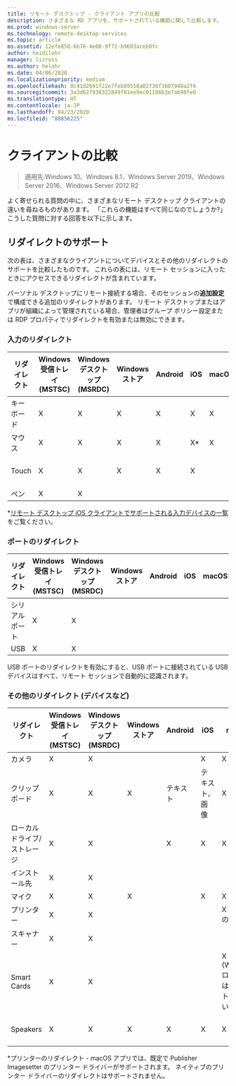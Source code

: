 ```yaml
---
title: リモート デスクトップ - クライアント アプリの比較
description: さまざまな RD アプリを、サポートされている機能に関して比較します。
ms.prod: windows-server
ms.technology: remote-desktop-services
ms.topic: article
ms.assetid: 12efe858-6b76-4e08-9f72-b9603aceb0fc
author: heidilohr
manager: lizross
ms.author: helohr
ms.date: 04/06/2020
ms.localizationpriority: medium
ms.openlocfilehash: 8c41d2691f22e7feb89518a02736f3607940a2f6
ms.sourcegitcommit: 3a3d62f938322849f81ee9ec01186b3e7ab90fe0
ms.translationtype: HT
ms.contentlocale: ja-JP
ms.lasthandoff: 04/23/2020
ms.locfileid: "80856225"
---
```

# <a name="compare-the-clients"></a>クライアントの比較

>適用先:Windows 10、Windows 8.1、Windows Server 2019、Windows Server 2016、Windows Server 2012 R2

よく寄せられる質問の中に、さまざまなリモート デスクトップ クライアントの違いを尋ねるものがあります。 「これらの機能はすべて同じなのでしょうか?」 こうした質問に対する回答を以下に示します。

## <a name="redirection-support"></a>リダイレクトのサポート

次の表は、さまざまなクライアントについてデバイスとその他のリダイレクトのサポートを比較したものです。 これらの表には、リモート セッションに入ったときにアクセスできるリダイレクトが含まれています。

パーソナル デスクトップにリモート接続する場合、そのセッションの**追加設定**で構成できる追加のリダイレクトがあります。 リモート デスクトップまたはアプリが組織によって管理されている場合、管理者はグループ ポリシー設定または RDP プロパティでリダイレクトを有効または無効にできます。

### <a name="input-redirection"></a>入力のリダイレクト

| リダイレクト | Windows 受信トレイ</br>(MSTSC) | Windows デスクトップ</br>(MSRDC) | Windows ストア | Android | iOS | macOS | Web クライアント    |
|-------------|---------------------------|-----------------------------|---------------|---------|-----|-------|---------------|
| キーボード    | X                         | X                           | X             | X       | X   | X     | X             |
| マウス       | X                         | X                           | X             | X       | X\* | X     | X             |
| Touch       | X                         | X                           | X             | X       | X   |       | X (IE を除く) |
| ペン         | X                         | X                           |               |         |     |       |               |

*[リモート デスクトップ iOS クライアントでサポートされる入力デバイスの一覧](remote-desktop-ios.md#supported-input-devices)をご覧ください。

### <a name="port-redirection"></a>ポートのリダイレクト

| リダイレクト | Windows 受信トレイ</br>(MSTSC) | Windows デスクトップ</br>(MSRDC) | Windows ストア | Android | iOS | macOS | Web クライアント |
|-------------|---------------------------|-----------------------------|---------------|---------|-----|-------|------------|
| シリアル ポート | X                         | X                           |               |         |     |       |            |
| USB         | X                         | X                           |               |         |     |       |            |

USB ポートのリダイレクトを有効にすると、USB ポートに接続されている USB デバイスはすべて、リモート セッションで自動的に認識されます。

### <a name="other-redirection-devices-etc"></a>その他のリダイレクト (デバイスなど)

| リダイレクト         | Windows 受信トレイ</br>(MSTSC) | Windows デスクトップ</br>(MSRDC) | Windows ストア | Android | iOS         | macOS                           | Web クライアント    |
|---------------------|---------------------------|-----------------------------|---------------|---------|-------------|---------------------------------|---------------|
| カメラ             | X                         | X                           |               |         |   X         | X                               |               |
| クリップボード           | X                         | X                           | X             | テキスト    | テキスト、画像 | X                               | テキスト          |
| ローカル ドライブ/ストレージ | X                         | X                           |               | X       |   X        | X                               |               |
| インストール先            | X                         | X                           |               |         |             |                                 |               |
| マイク         | X                         | X                           | X             |         |  X          | X                               |               |
| プリンター            | X                         | X                           |               |         |             | X (CUPS のみ)                   | PDF 印刷     |
| スキャナー            | X                         | X                           |               |         |             |                                 |               |
| Smart Cards         | X                         | X                           |               |         |             | X (Windows ログオンはサポートされていません) |               |
| Speakers            | X                         | X                           | X             | X       | X           | X                               | X (IE を除く) |

*プリンターのリダイレクト - macOS アプリでは、既定で Publisher Imagesetter のプリンター ドライバーがサポートされます。 ネイティブのプリンター ドライバーのリダイレクトはサポートされません。
